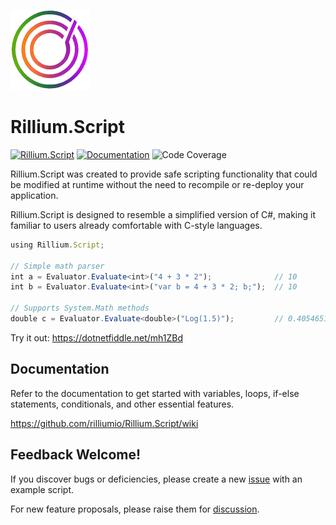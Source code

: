 
![Rillium Script 128](https://raw.githubusercontent.com/rilliumio/Rillium.Script/main/Rillium.Script.png) 
# Rillium.Script
[![Rillium.Script](https://img.shields.io/nuget/v/Rillium.Script.svg?color=blue)](https://www.nuget.org/packages/Rillium.Script)
[![Documentation](https://img.shields.io/badge/wiki-documentation-forestgreen)](https://github.com/rilliumio/Rillium.Script/wiki)
![Code Coverage](https://img.shields.io/badge/Code%20Coverage-96%25-forestgreen?style=flat)

Rillium.Script was created to provide safe scripting functionality that could be modified at runtime without the need to recompile or re-deploy your application.

Rillium.Script is designed to resemble a simplified version of C#, making it familiar to users already comfortable with C-style languages.

```ts
using Rillium.Script;

// Simple math parser
int a = Evaluator.Evaluate<int>("4 + 3 * 2");              // 10
int b = Evaluator.Evaluate<int>("var b = 4 + 3 * 2; b;");  // 10

// Supports System.Math methods
double c = Evaluator.Evaluate<double>("Log(1.5)");         // 0.4054651081081644
```

Try it out: https://dotnetfiddle.net/mh1ZBd

## Documentation
Refer to the documentation to get started with variables, loops, if-else statements, conditionals, and other essential features.

https://github.com/rilliumio/Rillium.Script/wiki

## Feedback Welcome!
If you discover bugs or deficiencies, please create a new [issue](https://github.com/rilliumio/Rillium.Script/issues) with an example script.

For new feature proposals, please raise them for [discussion](https://github.com/rilliumio/Rillium.Script/discussions).